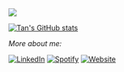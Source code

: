 <img src="https://readme-typing-svg.herokuapp.com/?color=016EEA&width=300&vCenter=true&lines=Hello+World!;My+name+is+Tan;I+write+code...sometimes;" />


[![Tan's GitHub stats](https://github-readme-stats.vercel.app/api?username=jushg&show_icons=true&icon_color=586069&text_color=586069&bg_color=fff&line_height=30&hide_title=true&title_color=0366d6)](https://github.com/anuraghazra/github-readme-stats)

 <i >More about me:</i>
 <br>
 
<p>  
 <a href="https://www.linkedin.com/in/tan-ht/" target="_blank"><img src="https://img.shields.io/badge/LinkedIn-%230077B5.svg?&style=flat-square&logo=linkedin&logoColor=white" alt="LinkedIn"></a>
 <a href="https://open.spotify.com/user/31z2k5tc6mt7ja7k3wurd3t4tbem" target="_blank"><img src="https://img.shields.io/badge/Spotify-%231ED760.svg?&style=flat-square&logo=spotify&logoColor=white" alt="Spotify"></a>
 <a href="https://jushg.github.io/" target="_blank"><img src="https://img.shields.io/badge/My_Website-%230A0A0A.svg?&style=flat-square&logo=DEV.to&logoColor=white" alt="Website"></a>
</p>
